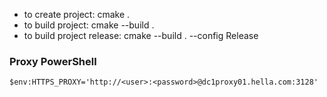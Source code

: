 * to create project: cmake .
* to build project: cmake --build .
* to build project release: cmake --build . --config Release

### Proxy PowerShell
```
$env:HTTPS_PROXY='http://<user>:<password>@dc1proxy01.hella.com:3128'
```
